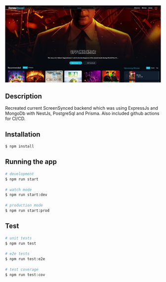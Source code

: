 <p align="center">
  <a href="http://nestjs.com/" target="blank"><img src="https://raw.githubusercontent.com/EduardStroescu/PubImages/main/WebsiteImages/screenSynced.jpg" width="600" alt="ScreenSynced Preview" /></a>
</p>

## Description

Recreated current ScreenSynced backend which was using ExpressJs and MongoDb with NestJs, PostgreSql and Prisma. Also included github actions for CI/CD.

## Installation

```bash
$ npm install
```

## Running the app

```bash
# development
$ npm run start

# watch mode
$ npm run start:dev

# production mode
$ npm run start:prod
```

## Test

```bash
# unit tests
$ npm run test

# e2e tests
$ npm run test:e2e

# test coverage
$ npm run test:cov
```
